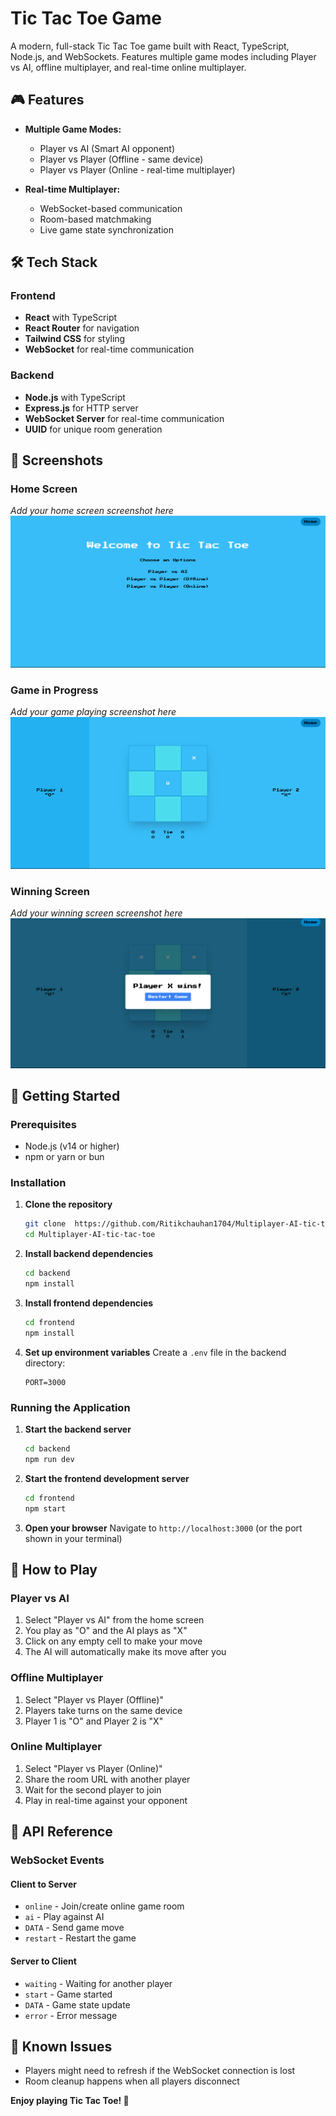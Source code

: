 # Tic Tac Toe Game

A modern, full-stack Tic Tac Toe game built with React, TypeScript, Node.js, and WebSockets. Features multiple game modes including Player vs AI, offline multiplayer, and real-time online multiplayer.

## 🎮 Features

- **Multiple Game Modes:**

  - Player vs AI (Smart AI opponent)
  - Player vs Player (Offline - same device)
  - Player vs Player (Online - real-time multiplayer)

- **Real-time Multiplayer:**
  - WebSocket-based communication
  - Room-based matchmaking
  - Live game state synchronization

## 🛠️ Tech Stack

### Frontend

- **React** with TypeScript
- **React Router** for navigation
- **Tailwind CSS** for styling
- **WebSocket** for real-time communication

### Backend

- **Node.js** with TypeScript
- **Express.js** for HTTP server
- **WebSocket Server** for real-time communication
- **UUID** for unique room generation

## 📸 Screenshots

### Home Screen

_Add your home screen screenshot here_
![Home Screen](./img/home.png)

### Game in Progress

_Add your game playing screenshot here_
![Game Playing](./img/play.png)

### Winning Screen

_Add your winning screen screenshot here_
![Game Won](./img/win.png)

## 🚀 Getting Started

### Prerequisites

- Node.js (v14 or higher)
- npm or yarn or bun

### Installation

1. **Clone the repository**

   ```bash
   git clone  https://github.com/Ritikchauhan1704/Multiplayer-AI-tic-tac-toe.git
   cd Multiplayer-AI-tic-tac-toe
   ```

2. **Install backend dependencies**

   ```bash
   cd backend
   npm install
   ```

3. **Install frontend dependencies**

   ```bash
   cd frontend
   npm install
   ```

4. **Set up environment variables**
   Create a `.env` file in the backend directory:
   ```env
   PORT=3000
   ```

### Running the Application

1. **Start the backend server**

   ```bash
   cd backend
   npm run dev
   ```

2. **Start the frontend development server**

   ```bash
   cd frontend
   npm start
   ```

3. **Open your browser**
   Navigate to `http://localhost:3000` (or the port shown in your terminal)

## 🎯 How to Play

### Player vs AI

1. Select "Player vs AI" from the home screen
2. You play as "O" and the AI plays as "X"
3. Click on any empty cell to make your move
4. The AI will automatically make its move after you

### Offline Multiplayer

1. Select "Player vs Player (Offline)"
2. Players take turns on the same device
3. Player 1 is "O" and Player 2 is "X"

### Online Multiplayer

1. Select "Player vs Player (Online)"
2. Share the room URL with another player
3. Wait for the second player to join
4. Play in real-time against your opponent

## 🔧 API Reference

### WebSocket Events

#### Client to Server

- `online` - Join/create online game room
- `ai` - Play against AI
- `DATA` - Send game move
- `restart` - Restart the game

#### Server to Client

- `waiting` - Waiting for another player
- `start` - Game started
- `DATA` - Game state update
- `error` - Error message

## 🐛 Known Issues

- Players might need to refresh if the WebSocket connection is lost
- Room cleanup happens when all players disconnect
 
**Enjoy playing Tic Tac Toe! 🎯**
